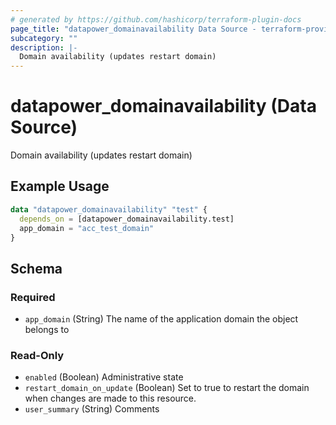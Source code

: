 ```yaml
---
# generated by https://github.com/hashicorp/terraform-plugin-docs
page_title: "datapower_domainavailability Data Source - terraform-provider-datapower"
subcategory: ""
description: |-
  Domain availability (updates restart domain)
---
```


# datapower_domainavailability (Data Source)

Domain availability (updates restart domain)

## Example Usage

```terraform
data "datapower_domainavailability" "test" {
  depends_on = [datapower_domainavailability.test]
  app_domain = "acc_test_domain"
}
```

<!-- schema generated by tfplugindocs -->
## Schema

### Required

- `app_domain` (String) The name of the application domain the object belongs to

### Read-Only

- `enabled` (Boolean) Administrative state
- `restart_domain_on_update` (Boolean) Set to true to restart the domain when changes are made to this resource.
- `user_summary` (String) Comments
